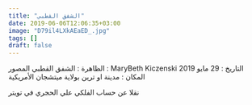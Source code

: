 ```yaml
---
title: "الشفق القطبي"
date: 2019-06-06T12:06:35+03:00
image: "D79il4LXkAEaED_.jpg"
tags: []
draft: false
---
```


الظاهرة : الشفق القطبي 
المصور : MaryBeth Kiczenski 
التاريخ : 29 مايو 2019 
المكان : مدينة او ترين بولاية ميتشجان الأمريكية 

نقلا عن حساب الفلكي علي الحجري في تويتر
